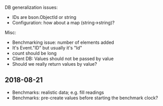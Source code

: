 
DB generalization issues:

* IDs are bson.ObjectId or string
* Configuration: how about a map (string->string)? 

Misc:

* Benchmarking issue: number of elements added
* It's Event."ID" but usually it's "Id"
* count should be long
* Client DB: Values should not be passed by value
* Should we really return values by value?

## 2018-08-21
* Benchmarks: realistic data; e.g. fill readings
* Benchmarks: pre-create values before starting the benchmark clock?